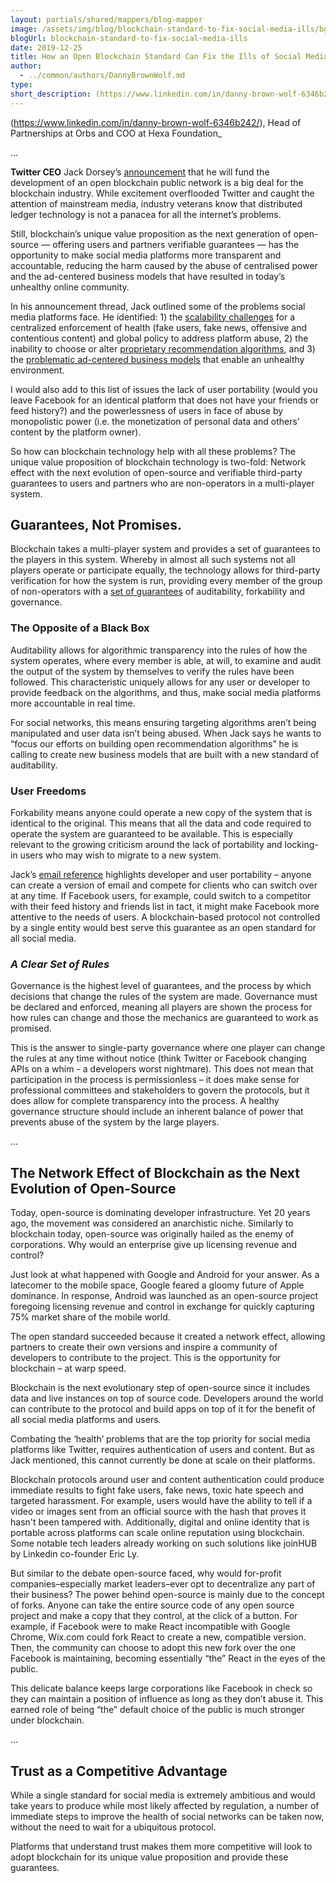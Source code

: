 ```yaml
---
layout: partials/shared/mappers/blog-mapper
image: /assets/img/blog/blockchain-standard-to-fix-social-media-ills/bg.jpg
blogUrl: blockchain-standard-to-fix-social-media-ills
date: 2019-12-25
title: How an Open Blockchain Standard Can Fix the Ills of Social Media
author:
  - ../common/authors/DannyBrownWolf.md
type:
short_description: (https://www.linkedin.com/in/danny-brown-wolf-6346b242/), Head of Partnerships at Orbs and COO at Hexa Foundation_
---
```


(https://www.linkedin.com/in/danny-brown-wolf-6346b242/), Head of Partnerships at Orbs and COO at Hexa Foundation\_

...

**Twitter CEO** Jack Dorsey’s [announcement](https://twitter.com/jack/status/1204766078468911106) that he will fund the development of an open blockchain public network is a big deal for the blockchain industry. While excitement overflooded Twitter and caught the attention of mainstream media, industry veterans know that distributed ledger technology is not a panacea for all the internet’s problems.

Still, blockchain’s unique value proposition as the next generation of open-source — offering users and partners verifiable guarantees — has the opportunity to make social media platforms more transparent and accountable, reducing the harm caused by the abuse of centralised power and the ad-centered business models that have resulted in today’s unhealthy online community.

In his announcement thread, Jack outlined some of the problems social media platforms face. He identified: 1) the [scalability challenges](https://twitter.com/jack/status/1204766082206011393) for a centralized enforcement of health (fake users, fake news, offensive and contentious content) and global policy to address platform abuse, 2) the inability to choose or alter [proprietary recommendation algorithms](https://twitter.com/jack/status/1204766082885537792), and 3) the [problematic ad-centered business models](https://twitter.com/jack/status/1204766084353544192) that enable an unhealthy environment.

I would also add to this list of issues the lack of user portability (would you leave Facebook for an identical platform that does not have your friends or feed history?) and the powerlessness of users in face of abuse by monopolistic power (i.e. the monetization of personal data and others’ content by the platform owner).

So how can blockchain technology help with all these problems? The unique value proposition of blockchain technology is two-fold: Network effect with the next evolution of open-source and verifiable third-party guarantees to users and partners who are non-operators in a multi-player system.

## **Guarantees, Not Promises.**

Blockchain takes a multi-player system and provides a set of guarantees to the players in this system. Whereby in almost all such systems not all players operate or participate equally, the technology allows for third-party verification for how the system is run, providing every member of the group of non-operators with a [set of guarantees](https://www.orbs.com/defining-the-public-blockchain/) of auditability, forkability and governance.

### The Opposite of a Black Box

Auditability allows for algorithmic transparency into the rules of how the system operates, where every member is able, at will, to examine and audit the output of the system by themselves to verify the rules have been followed. This characteristic uniquely allows for any user or developer to provide feedback on the algorithms, and thus, make social media platforms more accountable in real time.

For social networks, this means ensuring targeting algorithms aren’t being manipulated and user data isn’t being abused. When Jack says he wants to “focus our efforts on building open recommendation algorithms” he is calling to create new business models that are built with a new standard of auditability.

### User Freedoms

Forkability means anyone could operate a new copy of the system that is identical to the original. This means that all the data and code required to operate the system are guaranteed to be available. This is especially relevant to the growing criticism around the lack of portability and locking-in users who may wish to migrate to a new system.

Jack’s [email reference](https://twitter.com/jack/status/1204766081404956674) highlights developer and user portability – anyone can create a version of email and compete for clients who can switch over at any time. If Facebook users, for example, could switch to a competitor with their feed history and friends list in tact, it might make Facebook more attentive to the needs of users. A blockchain-based protocol not controlled by a single entity would best serve this guarantee as an open standard for all social media.

### _A Clear Set of Rules_

Governance is the highest level of guarantees, and the process by which decisions that change the rules of the system are made. Governance must be declared and enforced, meaning all players are shown the process for how rules can change and those the mechanics are guaranteed to work as promised.

This is the answer to single-party governance where one player can change the rules at any time without notice (think Twitter or Facebook changing APIs on a whim - a developers worst nightmare). This does not mean that participation in the process is permissionless – it does make sense for professional committees and stakeholders to govern the protocols, but it does allow for complete transparency into the process. A healthy governance structure should include an inherent balance of power that prevents abuse of the system by the large players.

...

## The Network Effect of Blockchain as the Next Evolution of Open-Source

Today, open-source is dominating developer infrastructure. Yet 20 years ago, the movement was considered an anarchistic niche. Similarly to blockchain today, open-source was originally hailed as the enemy of corporations. Why would an enterprise give up licensing revenue and control?

Just look at what happened with Google and Android for your answer. As a latecomer to the mobile space, Google feared a gloomy future of Apple dominance. In response, Android was launched as an open-source project foregoing licensing revenue and control in exchange for quickly capturing 75% market share of the mobile world.

The open standard succeeded because it created a network effect, allowing partners to create their own versions and inspire a community of developers to contribute to the project. This is the opportunity for blockchain – at warp speed.

Blockchain is the next evolutionary step of open-source since it includes data and live instances on top of source code. Developers around the world can contribute to the protocol and build apps on top of it for the benefit of all social media platforms and users.

Combating the ‘health’ problems that are the top priority for social media platforms like Twitter, requires authentication of users and content. But as Jack mentioned, this cannot currently be done at scale on their platforms.

Blockchain protocols around user and content authentication could produce immediate results to fight fake users, fake news, toxic hate speech and targeted harassment. For example, users would have the ability to tell if a video or images sent from an official source with the hash that proves it hasn't been tampered with. Additionally, digital and online identity that is portable across platforms can scale online reputation using blockchain. Some notable tech leaders already working on such solutions like joinHUB by Linkedin co-founder Eric Ly.

But similar to the debate open-source faced, why would for-profit companies–especially market leaders–ever opt to decentralize any part of their business? The power behind open-source is mainly due to the concept of forks. Anyone can take the entire source code of any open source project and make a copy that they control, at the click of a button. For example, if Facebook were to make React incompatible with Google Chrome, Wix.com could fork React to create a new, compatible version. Then, the community can choose to adopt this new fork over the one Facebook is maintaining, becoming essentially “the” React in the eyes of the public.

This delicate balance keeps large corporations like Facebook in check so they can maintain a position of influence as long as they don’t abuse it. This earned role of being “the” default choice of the public is much stronger under blockchain.

...

## **Trust as a Competitive Advantage**

While a single standard for social media is extremely ambitious and would take years to produce while most likely affected by regulation, a number of immediate steps to improve the health of social networks can be taken now, without the need to wait for a ubiquitous protocol.

Platforms that understand trust makes them more competitive will look to adopt blockchain for its unique value proposition and provide these guarantees.
